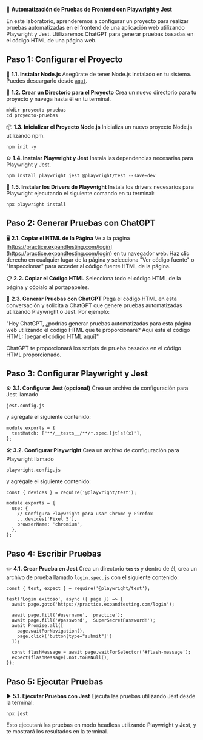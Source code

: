 🚀 **Automatización de Pruebas de Frontend con Playwright y Jest**

En este laboratorio, aprenderemos a configurar un proyecto para realizar pruebas automatizadas en el frontend de una aplicación web utilizando Playwright y Jest. Utilizaremos ChatGPT para generar pruebas basadas en el código HTML de una página web.

## Paso 1: Configurar el Proyecto

📁 **1.1. Instalar Node.js** 
Asegúrate de tener Node.js instalado en tu sistema. Puedes descargarlo desde <code>[aquí](https://nodejs.org/)</code>.

📂 **1.2. Crear un Directorio para el Proyecto**
Crea un nuevo directorio para tu proyecto y navega hasta él en tu terminal.

```
mkdir proyecto-pruebas
cd proyecto-pruebas
```

📦 **1.3. Inicializar el Proyecto Node.js**
Inicializa un nuevo proyecto Node.js utilizando npm.

```
npm init -y
```

⚙️ **1.4. Instalar Playwright y Jest**
Instala las dependencias necesarias para Playwright y Jest.

```
npm install playwright jest @playwright/test --save-dev
```

🔧 **1.5. Instalar los Drivers de Playwright**
Instala los drivers necesarios para Playwright ejecutando el siguiente comando en tu terminal:

```
npx playwright install
```

## Paso 2: Generar Pruebas con ChatGPT

🖥️ **2.1. Copiar el HTML de la Página**
Ve a la página [https://practice.expandtesting.com/login](https://practice.expandtesting.com/login) en tu navegador web. Haz clic derecho en cualquier lugar de la página y selecciona "Ver código fuente" o "Inspeccionar" para acceder al código fuente HTML de la página.

📋 **2.2. Copiar el Código HTML**
Selecciona todo el código HTML de la página y cópialo al portapapeles.

🤖 **2.3. Generar Pruebas con ChatGPT**
Pega el código HTML en esta conversación y solicita a ChatGPT que genere pruebas automatizadas utilizando Playwright o Jest. Por ejemplo:

"Hey ChatGPT, ¿podrías generar pruebas automatizadas para esta página web utilizando el código HTML que te proporcionaré? Aquí está el código HTML: [pegar el código HTML aquí]"

ChatGPT te proporcionará los scripts de prueba basados en el código HTML proporcionado.

## Paso 3: Configurar Playwright y Jest

⚙️ **3.1. Configurar Jest (opcional)**
Crea un archivo de configuración para Jest llamado 
```
jest.config.js
``` 
y agrégale el siguiente contenido:

```
module.exports = {
  testMatch: ["**/__tests__/**/*.spec.[jt]s?(x)"],
};
```

🛠️ **3.2. Configurar Playwright**
Crea un archivo de configuración para Playwright llamado 
```
playwright.config.js
``` 
y agrégale el siguiente contenido:

```
const { devices } = require('@playwright/test');

module.exports = {
  use: {
    // Configura Playwright para usar Chrome y Firefox
    ...devices['Pixel 5'],
    browserName: 'chromium',
  },
};
```

## Paso 4: Escribir Pruebas

✏️ **4.1. Crear Prueba en Jest**
Crea un directorio <code>__tests__</code> y dentro de él, crea un archivo de prueba llamado <code>login.spec.js</code> con el siguiente contenido:

```
const { test, expect } = require('@playwright/test');

test('Login exitoso', async ({ page }) => {
  await page.goto('https://practice.expandtesting.com/login');

  await page.fill('#username', 'practice');
  await page.fill('#password', 'SuperSecretPassword!');
  await Promise.all([
    page.waitForNavigation(),
    page.click('button[type="submit"]')
  ]);

  const flashMessage = await page.waitForSelector('#flash-message');
  expect(flashMessage).not.toBeNull();
});
```

## Paso 5: Ejecutar Pruebas

▶️ **5.1. Ejecutar Pruebas con Jest**
Ejecuta las pruebas utilizando Jest desde la terminal:

```
npx jest
```

Esto ejecutará las pruebas en modo headless utilizando Playwright y Jest, y te mostrará los resultados en la terminal.
